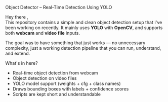 Object Detector – Real-Time Detection Using YOLO 

Hey there ,  
This repository contains a simple and clean object detection setup that I've been working on recently. It mainly uses **YOLO** with **OpenCV**, and supports both **webcam** and **video file** inputs.

The goal was to have something that just works — no unnecessary complexity, just a working detection pipeline that you can run, understand, and extend.



What's in here?

- Real-time object detection from webcam
- Object detection on video files
- YOLO model support (weights + cfg + class names)
- Draws bounding boxes with labels + confidence scores
- Scripts are kept short and understandable
